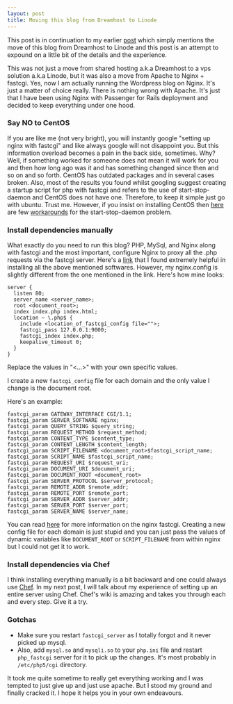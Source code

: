 ```yaml
---
layout: post
title: Moving this blog from Dreamhost to Linode
---
```


This post is in continuation to my earlier [post](<http://www.andhapp.com/blog/2010/11/07/moving-from-dreamhost-to-linode/>) which simply mentions the move of this blog from Dreamhost to Linode and this post is an attempt to expound on a little bit of the details and the experience.

This was not just a move from shared hosting a.k.a Dreamhost to a vps solution a.k.a Linode, but it was also a move from Apache to Nginx + fastcgi. Yes, now I am actually running the Wordpress blog on Nginx. It's just a matter of choice really. There is nothing wrong with Apache. It's just that I have been using Nginx with Passenger for Rails deployment and decided to keep everything under one hood.

### Say NO to CentOS

If you are like me (not very bright), you will instantly google "setting up nginx with fastcgi" and like always google will not disappoint you. But this information overload becomes a pain in the back side, sometimes. Why? Well, if something worked for someone does not mean it will work for you and then how long ago was it and has something changed since then and so on and so forth. CentOS has outdated packages and in several cases broken. Also, most of the results you found whilst googling suggest creating a startup script for php with fastcgi and refers to the use of start-stop-daemon and CentOS does not have one. Therefore, to keep it simple just go with ubuntu. Trust me. However, if you insist on installing CentOS then [here](<http://centos.org/modules/newbb/viewtopic.php?topic_id=24207&forum=40>) are few [workarounds](<http://florent.clairambault.fr/get-start-stop-daemon-on-any-linux>) for the start-stop-daemon problem.

### Install dependencies manually

What exactly do you need to run this blog? PHP, MySql, and Nginx along with fastcgi and the most important, configure Nginx to proxy all the .php requests via the fastcgi server. Here's a [link](<http://tomasz.sterna.tv/2009/04/php-fastcgi-with-nginx-on-ubuntu/>) that I found extremely helpful in installing all the above mentioned softwares. However, my nginx.config is slightly different from the one mentioned in the link. Here's how mine looks:

```
server {
  listen 80;
  server_name <server_name>;
  root <document_root>;
  index index.php index.html;
  location ~ \.php$ {
    include <location_of_fastcgi_config file="">;
    fastcgi_pass 127.0.0.1:9000;
    fastcgi_index index.php;
    keepalive_timeout 0;
  }
}
```

Replace the values in "<...>" with your own specific values.

I create a new `fastcgi_config` file for each domain and the only value I change is the document root. 

Here's an example:

```
fastcgi_param GATEWAY_INTERFACE CGI/1.1;
fastcgi_param SERVER_SOFTWARE nginx;
fastcgi_param QUERY_STRING $query_string;
fastcgi_param REQUEST_METHOD $request_method;
fastcgi_param CONTENT_TYPE $content_type;
fastcgi_param CONTENT_LENGTH $content_length;
fastcgi_param SCRIPT_FILENAME <document_root>$fastcgi_script_name;
fastcgi_param SCRIPT_NAME $fastcgi_script_name;
fastcgi_param REQUEST_URI $request_uri;
fastcgi_param DOCUMENT_URI $document_uri;
fastcgi_param DOCUMENT_ROOT <document_root>
fastcgi_param SERVER_PROTOCOL $server_protocol;
fastcgi_param REMOTE_ADDR $remote_addr;
fastcgi_param REMOTE_PORT $remote_port;
fastcgi_param SERVER_ADDR $server_addr;
fastcgi_param SERVER_PORT $server_port;
fastcgi_param SERVER_NAME $server_name;
```

You can read [here](http://wiki.nginx.org/NginxFcgiExample) for more information on the nginx fastcgi. Creating a new config file for each domain is just stupid and you can just pass the values of dynamic variables like `DOCUMENT_ROOT` or `SCRIPT_FILENAME` from within nginx but I could not get it to work.

### Install dependencies via Chef

I think installing everything manually is a bit backward and one could always use <a href="http://wiki.opscode.com/display/chef/Home">Chef</a>. In my next post, I will talk about my experience of setting up an entire server using Chef. Chef's wiki is amazing and takes you through each and every step. Give it a try.

### Gotchas

* Make sure you restart `fastcgi_server` as I totally forgot and it never picked up mysql.
* Also, add `mysql.so` and `mysqli.so` to your `php.ini` file and restart `php_fastcgi` server for it to pick up the changes. It's most probably in `/etc/php5/cgi` directory.

It took me quite sometime to really get everything working and I was tempted to just give up and just use apache. But I stood my ground and finally cracked it. I hope it helps you in your own endeavours.
